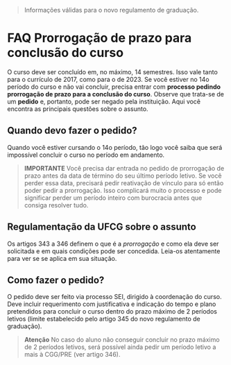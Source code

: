 > Informações válidas para o novo regulamento de graduação.

# FAQ Prorrogação de prazo para conclusão do curso

O curso deve ser concluído em, no máximo, 14 semestres. Isso vale
tanto para o currículo de 2017, como para o de 2023. Se você
estiver no 14o período do curso e não vai concluir, precisa
entrar com **processo pedindo prorrogação de prazo para a
conclusão do curso**. Observe que trata-se de um **pedido** e,
portanto, pode ser negado pela instituição. Aqui você encontra as
principais questões sobre o assunto.

## Quando devo fazer o pedido?

Quando você estiver cursando o 14o período, tão logo você saiba
que será impossível concluir o curso no período em andamento.

> **IMPORTANTE** Você precisa dar entrada no pedido de
> prorrogação de prazo antes da data de término do seu último
> período letivo. Se você perder essa data, precisará pedir
> reativação de vínculo para só então poder pedir a prorrogação.
> Isso complicará muito o processo e pode significar perder um
> período inteiro com burocracia antes que consiga resolver tudo.

## Regulamentação da UFCG sobre o assunto

Os artigos 343 a 346 definem o que é a _prorrogação_ e como ela
deve ser solicitada e em quais condições pode ser concedida.
Leia-os atentamente para ver se se aplica em sua situação.

## Como fazer o pedido?

O pedido deve ser feito via processo SEI, dirigido à coordenação
do curso. Deve incluir requerimento com justificativa e indicação
do tempo e plano pretendidos para concluir o curso dentro do
prazo máximo de 2 períodos letivos (limite estabelecido pelo
artigo 345 do novo regulamento de graduação).

> **Atenção** No caso do aluno não conseguir concluir no prazo
> máximo de 2 períodos letivos, será possível ainda pedir um
> período letivo a mais à CGG/PRE (ver artigo 346).
